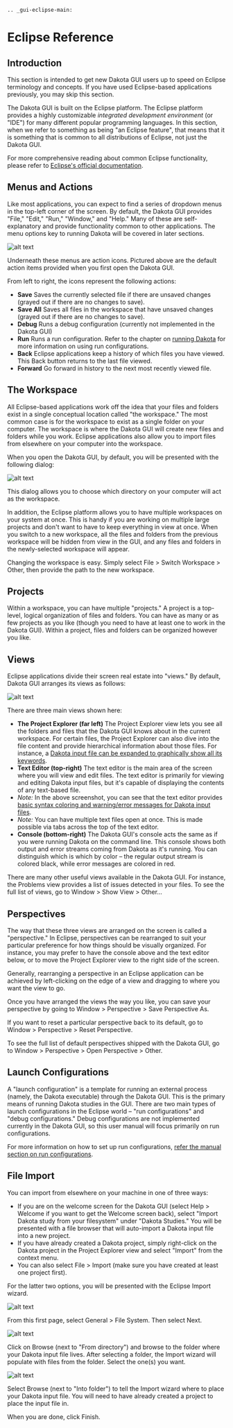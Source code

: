 ```{eval-rst}
.. _gui-eclipse-main:
```

Eclipse Reference
=======

## Introduction

<a name="introduction"></a>

This section is intended to get new Dakota GUI users up to speed on Eclipse terminology and concepts. If you have used Eclipse-based applications previously, you may skip this section.

The Dakota GUI is built on the Eclipse platform. The Eclipse platform provides a highly customizable *integrated development environment* (or "IDE") for many different popular programming languages. In this section, when we refer to something as being "an Eclipse feature", that means that it is something that is common to all distributions of Eclipse, not just the Dakota GUI.

For more comprehensive reading about common Eclipse functionality, please refer to [Eclipse's official documentation](https://help.eclipse.org/).

## Menus and Actions

<a name="menus-and-actions"></a>

Like most applications, you can expect to find a series of dropdown menus in the top-left corner of the screen. By default, the Dakota GUI provides "File," "Edit," "Run," "Window," and "Help." Many of these are self-explanatory and provide functionality common to other applications. The menu options key to running Dakota will be covered in later sections.

![alt text](img/GettingStarted_EclipseCrashCourse_1.png "Menus and Actions")

Underneath these menus are action icons. Pictured above are the default action items provided when you first open the Dakota GUI.

From left to right, the icons represent the following actions:

* **Save** Saves the currently selected file if there are unsaved changes (grayed out if there are no changes to save).
* **Save All** Saves all files in the workspace that have unsaved changes (grayed out if there are no changes to save).
* **Debug** Runs a debug configuration (currently not implemented in the Dakota GUI)
* **Run** Runs a run configuration.  Refer to the chapter on [running Dakota](DakotaRunConfigurations.html) for more information on using run configurations.
* **Back** Eclipse applications keep a history of which files you have viewed. This Back button returns to the last file viewed.
* **Forward** Go forward in history to the next most recently viewed file.
 
## The Workspace

<a name="the-workspace"></a>

All Eclipse-based applications work off the idea that your files and folders exist in a single conceptual location called "the workspace."  The most common case is for the workspace to exist as a single folder on your computer.  The workspace is where the Dakota GUI will create new files and folders while you work. Eclipse applications also allow you to import files from elsewhere on your computer into the workspace.

When you open the Dakota GUI, by default, you will be presented with the following dialog:

![alt text](img/GettingStarted_EclipseCrashCourse_2.png "Choose a workspace")

This dialog allows you to choose which directory on your computer will act as the workspace.

In addition, the Eclipse platform allows you to have multiple workspaces on your system at once. This is handy if you are working on multiple large projects and don't want to have to keep everything in view at once. When you switch to a new workspace, all the files and folders from the previous workspace will be hidden from view in the GUI, and any files and folders in the newly-selected workspace will appear.

Changing the workspace is easy. Simply select File > Switch Workspace > Other, then provide the path to the new workspace.

## Projects

<a name="projects"></a>

Within a workspace, you can have multiple "projects."  A project is a top-level, logical organization of files and folders. You can have as many or as few projects as you like (though you need to have at least one to work in the Dakota GUI). Within a project, files and folders can be organized however you like.

## Views

<a name="views"></a>

Eclipse applications divide their screen real estate into "views."  By default, Dakota GUI arranges its views as follows:

![alt text](img/GettingStarted_EclipseCrashCourse_3.png "Behold your default view arrangement")

There are three main views shown here:

* **The Project Explorer (far left)**  The Project Explorer view lets you see all the folders and files that the Dakota GUI knows about in the current workspace. For certain files, the Project Explorer can also dive into the file content and provide hierarchical information about those files. For instance, a [Dakota input file can be expanded to graphically show all its keywords](DakotaInputFiles.html#dakota-tree-view).
* **Text Editor (top-right)** The text editor is the main area of the screen where you will view and edit files.  The text editor is primarily for viewing and editing Dakota input files, but it's capable of displaying the contents of any text-based file.
 * *Note:* In the above screenshot, you can see that the text editor provides [basic syntax coloring and warning/error messages for Dakota input files](DakotaInputFiles.html#dakota-text-editor).
 * *Note:* You can have multiple text files open at once. This is made possible via tabs across the top of the text editor.
* **Console (bottom-right)** The Dakota GUI's console acts the same as if you were running Dakota on the command line. This console shows both output and error streams coming from Dakota as it's running. You can distinguish which is which by color – the regular output stream is colored black, while error messages are colored in red.

There are many other useful views available in the Dakota GUI.  For instance, the Problems view provides a list of issues detected in your files.  To see the full list of views, go to Window > Show View > Other...

## Perspectives

<a name="perspectives"></a>

The way that these three views are arranged on the screen is called a "perspective."  In Eclipse, perspectives can be rearranged to suit your particular preference for how things should be visually organized. For instance, you may prefer to have the console above and the text editor below, or to move the Project Explorer view to the right side of the screen.

Generally, rearranging a perspective in an Eclipse application can be achieved by left-clicking on the edge of a view and dragging to where you want the view to go.

Once you have arranged the views the way you like, you can save your perspective by going to Window > Perspective > Save Perspective As.

If you want to reset a particular perspective back to its default, go to Window > Perspective > Reset Perspective.

To see the full list of default perspectives shipped with the Dakota GUI, go to Window > Perspective > Open Perspective > Other.

## Launch Configurations

<a name="launch-configurations"></a>

A "launch configuration" is a template for running an external process (namely, the Dakota executable) through the Dakota GUI.  This is the primary means of running Dakota studies in the GUI.  There are two main types of launch configurations in the Eclipse world – "run configurations" and "debug configurations."  Debug configurations are not implemented currently in the Dakota GUI, so this user manual will focus primarily on run configurations.

For more information on how to set up run configurations, [refer the manual section on run configurations](DakotaRunConfigurations.html).

## File Import

<a name="file-import"></a>

You can import from elsewhere on your machine in one of three ways:

* If you are on the welcome screen for the Dakota GUI (select Help > Welcome if you want to get the Welcome screen back), select "Import Dakota study from your filesystem" under "Dakota Studies."  You will be presented with a file browser that will auto-import a Dakota input file into a new project.
* If you have already created a Dakota project, simply right-click on the Dakota project in the Project Explorer view and select "Import" from the context menu.
* You can also select File > Import (make sure you have created at least one project first).

For the latter two options, you will be presented with the Eclipse Import wizard.

![alt text](img/DakotaStudyIntro_Import_2.png "He's an importer-exporter")

From this first page, select General > File System. Then select Next.

![alt text](img/DakotaStudyIntro_Import_3.png "Import file system options")

Click on Browse (next to "From directory") and browse to the folder where your Dakota input file lives.  After selecting a folder, the Import wizard will populate with files from the folder. Select the one(s) you want.

![alt text](img/DakotaStudyIntro_Import_4.png "This looks like a good choice")

Select Browse (next to "Into folder") to tell the Import wizard where to place your Dakota input file. You will need to have already created a project to place the input file in.

When you are done, click Finish.